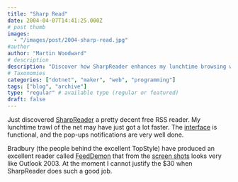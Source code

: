 ```yaml
---
title: "Sharp Read"
date: 2004-04-07T14:41:25.000Z
# post thumb
images:
  - "/images/post/2004-sharp-read.jpg"
#author
author: "Martin Woodward"
# description
description: "Discover how SharpReader enhances my lunchtime browsing with its user-friendly interface and effective notifications, outshining pricier options."
# Taxonomies
categories: ["dotnet", "maker", "web", "programming"]
tags: ["blog", "archive"]
type: "regular" # available type (regular or featured)
draft: false
---
```

Just discovered [SharpReader](http://www.sharpreader.net/index.html) a pretty decent free RSS reader.  My lunchtime trawl of the net may have just got a lot faster.  The [interface](http://www.sharpreader.net/screenshots.html) is functional, and the pop-ups notifications are very well done.

Bradbury (the people behind the excellent TopStyle) have produced an excellent reader called [FeedDemon](http://www.bradsoft.com/feeddemon/index.asp) that from the [screen shots](http://www.bradsoft.com/feeddemon/screenshots/) looks very like Outlook 2003.  At the moment I cannot justify the $30 when SharpReader does such a good job.